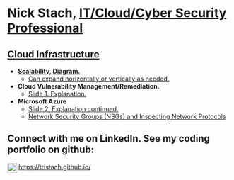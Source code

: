 <h1>Nick Stach, <a href="https://www.linkedin.com/in/nick-stach/">IT/Cloud/Cyber Security Professional</h1>

<h2>Cloud Infrastructure </h2>

- <b>Scalability, Diagram.</b>
  - [Can expand horizontally or vertically as needed.](https://docs.google.com/drawings/d/15YMYPu0ChGPwP6dhe4PTjAes5CN1USXlV3sjr-mNVgw/edit?usp=sharing)
- <b>Cloud Vulnerability Management/Remediation.</b>
  - [Slide 1.  Explanation.](https://docs.google.com/drawings/d/1tG9FUh5Kxh4h_RW6EqUei7x7fQRRC5OEV-Glu6zvvPs/edit?usp=sharing)
- <b>Microsoft Azure</b>
  - [Slide 2.  Explanation continued.](https://github.com/tristach/Active.Directory.Azure.VMs/blob/main/README.md)
  - [Network Security Groups (NSGs) and Inspecting Network Protocols](https://github.com/tristach/Azure.Network.Protocols/blob/main/README.md)

<h2>Connect with me on LinkedIn.  See my coding portfolio on github:</h2>


[<img align="left" alt="Josh | LinkedIn" width="22px" src="https://cdn.jsdelivr.net/npm/simple-icons@v3/icons/linkedin.svg" />][linkedin]



[linkedin]: https://www.linkedin.com/in/nick-stach?lipi=urn%3Ali%3Apage%3Ad_flagship3_profile_view_base_contact_details%3B72I0SCqUQZ%2BdU4%2F%2BmKBKug%3D%3D

https://tristach.github.io/







